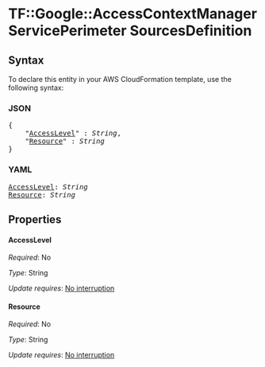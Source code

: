 # TF::Google::AccessContextManagerServicePerimeter SourcesDefinition

## Syntax

To declare this entity in your AWS CloudFormation template, use the following syntax:

### JSON

<pre>
{
    "<a href="#accesslevel" title="AccessLevel">AccessLevel</a>" : <i>String</i>,
    "<a href="#resource" title="Resource">Resource</a>" : <i>String</i>
}
</pre>

### YAML

<pre>
<a href="#accesslevel" title="AccessLevel">AccessLevel</a>: <i>String</i>
<a href="#resource" title="Resource">Resource</a>: <i>String</i>
</pre>

## Properties

#### AccessLevel

_Required_: No

_Type_: String

_Update requires_: [No interruption](https://docs.aws.amazon.com/AWSCloudFormation/latest/UserGuide/using-cfn-updating-stacks-update-behaviors.html#update-no-interrupt)

#### Resource

_Required_: No

_Type_: String

_Update requires_: [No interruption](https://docs.aws.amazon.com/AWSCloudFormation/latest/UserGuide/using-cfn-updating-stacks-update-behaviors.html#update-no-interrupt)

